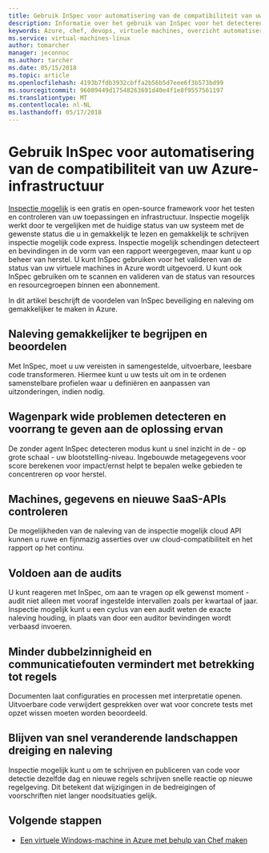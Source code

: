 ```yaml
---
title: Gebruik InSpec voor automatisering van de compatibiliteit van uw Azure-infrastructuur
description: Informatie over het gebruik van InSpec voor het detecteren van problemen in uw Azure-implementaties
keywords: Azure, chef, devops, virtuele machines, overzicht automatiseren, inspce
ms.service: virtual-machines-linux
author: tomarcher
manager: jeconnoc
ms.author: tarcher
ms.date: 05/15/2018
ms.topic: article
ms.openlocfilehash: 4193b7fdb3932cbffa2b56b5d7eee6f3b573bd99
ms.sourcegitcommit: 96089449d17548263691d40e4f1e8f9557561197
ms.translationtype: MT
ms.contentlocale: nl-NL
ms.lasthandoff: 05/17/2018
---
```

# <a name="use-inspec-for-compliance-automation-of-your-azure-infrastructure"></a>Gebruik InSpec voor automatisering van de compatibiliteit van uw Azure-infrastructuur
[Inspectie mogelijk](https://www.chef.io/inspec/) is een gratis en open-source framework voor het testen en controleren van uw toepassingen en infrastructuur. Inspectie mogelijk werkt door te vergelijken met de huidige status van uw systeem met de gewenste status die u in gemakkelijk te lezen en gemakkelijk te schrijven inspectie mogelijk code express. Inspectie mogelijk schendingen detecteert en bevindingen in de vorm van een rapport weergegeven, maar kunt u op beheer van herstel. U kunt InSpec gebruiken voor het valideren van de status van uw virtuele machines in Azure wordt uitgevoerd. U kunt ook InSpec gebruiken om te scannen en valideren van de status van resources en resourcegroepen binnen een abonnement.

In dit artikel beschrijft de voordelen van InSpec beveiliging en naleving om gemakkelijker te maken in Azure.

## <a name="make-compliance-easy-to-understand-and-assess"></a>Naleving gemakkelijker te begrijpen en beoordelen
Met InSpec, moet u uw vereisten in samengestelde, uitvoerbare, leesbare code transformeren. Hiermee kunt u uw tests uit om in te ordenen samenstelbare profielen waar u definiëren en aanpassen van uitzonderingen, indien nodig.

## <a name="detect-fleet-wide-issues-and-prioritize-their-remediation"></a>Wagenpark wide problemen detecteren en voorrang te geven aan de oplossing ervan
De zonder agent InSpec detecteren modus kunt u snel inzicht in de - op grote schaal - uw blootstelling-niveau. Ingebouwde metagegevens voor score berekenen voor impact/ernst helpt te bepalen welke gebieden te concentreren op voor herstel.

## <a name="inspect-machines-data-and-new-saas-apis"></a>Machines, gegevens en nieuwe SaaS-APIs controleren
De mogelijkheden van de naleving van de inspectie mogelijk cloud API kunnen u ruwe en fijnmazig asserties over uw cloud-compatibiliteit en het rapport op het continu.

## <a name="satisfy-audits"></a>Voldoen aan de audits
U kunt reageren met InSpec, om aan te vragen op elk gewenst moment - audit niet alleen met vooraf ingestelde intervallen zoals per kwartaal of jaar. Inspectie mogelijk kunt u een cyclus van een audit weten de exacte naleving houding, in plaats van door een auditor bevindingen wordt verbaasd invoeren.

## <a name="reduce-ambiguity-and-miscommunication-regarding-rules"></a>Minder dubbelzinnigheid en communicatiefouten vermindert met betrekking tot regels
Documenten laat configuraties en processen met interpretatie openen. Uitvoerbare code verwijdert gesprekken over wat voor concrete tests met opzet wissen moeten worden beoordeeld.

## <a name="keep-up-with-rapidly-changing-threat-and-compliance-landscapes"></a>Blijven van snel veranderende landschappen dreiging en naleving
Inspectie mogelijk kunt u om te schrijven en publiceren van code voor detectie dezelfde dag en nieuwe regels schrijven snelle reactie op nieuwe regelgeving. Dit betekent dat wijzigingen in de bedreigingen of voorschriften niet langer noodsituaties gelijk.

## <a name="next-steps"></a>Volgende stappen
* [Een virtuele Windows-machine in Azure met behulp van Chef maken](/azure/virtual-machines/windows/chef-automation)